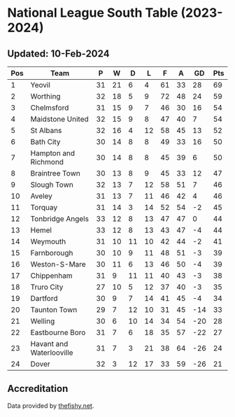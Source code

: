 # National League South Table (2023-2024)
## Updated: 10-Feb-2024

| Pos | Team | P | W | D | L | F | A | GD | Pts |
| --- | --- | --- | --- | --- | --- | --- | --- | --- | --- |
| 1 | Yeovil | 31 | 21 | 6 | 4 | 61 | 33 | 28 | 69 |
| 2 | Worthing | 32 | 18 | 5 | 9 | 72 | 48 | 24 | 59 |
| 3 | Chelmsford | 31 | 15 | 9 | 7 | 46 | 30 | 16 | 54 |
| 4 | Maidstone United | 32 | 15 | 9 | 8 | 47 | 40 | 7 | 54 |
| 5 | St Albans | 32 | 16 | 4 | 12 | 58 | 45 | 13 | 52 |
| 6 | Bath City | 30 | 14 | 8 | 8 | 49 | 33 | 16 | 50 |
| 7 | Hampton and Richmond | 30 | 14 | 8 | 8 | 45 | 39 | 6 | 50 |
| 8 | Braintree Town | 30 | 13 | 8 | 9 | 45 | 33 | 12 | 47 |
| 9 | Slough Town | 32 | 13 | 7 | 12 | 58 | 51 | 7 | 46 |
| 10 | Aveley | 31 | 13 | 7 | 11 | 46 | 42 | 4 | 46 |
| 11 | Torquay | 31 | 14 | 3 | 14 | 52 | 54 | -2 | 45 |
| 12 | Tonbridge Angels | 33 | 12 | 8 | 13 | 47 | 47 | 0 | 44 |
| 13 | Hemel | 33 | 12 | 8 | 13 | 43 | 47 | -4 | 44 |
| 14 | Weymouth | 31 | 10 | 11 | 10 | 42 | 44 | -2 | 41 |
| 15 | Farnborough | 30 | 10 | 9 | 11 | 48 | 51 | -3 | 39 |
| 16 | Weston-S-Mare | 30 | 11 | 6 | 13 | 46 | 50 | -4 | 39 |
| 17 | Chippenham | 31 | 9 | 11 | 11 | 40 | 43 | -3 | 38 |
| 18 | Truro City | 27 | 10 | 5 | 12 | 37 | 40 | -3 | 35 |
| 19 | Dartford | 30 | 9 | 7 | 14 | 41 | 45 | -4 | 34 |
| 20 | Taunton Town | 29 | 7 | 12 | 10 | 31 | 45 | -14 | 33 |
| 21 | Welling | 30 | 6 | 10 | 14 | 34 | 54 | -20 | 28 |
| 22 | Eastbourne Boro | 31 | 7 | 6 | 18 | 35 | 57 | -22 | 27 |
| 23 | Havant and Waterlooville | 31 | 7 | 3 | 21 | 38 | 64 | -26 | 24 |
| 24 | Dover | 32 | 3 | 12 | 17 | 33 | 59 | -26 | 21 |

## Accreditation 

Data provided by [thefishy.net](https://www.thefishy.net/).